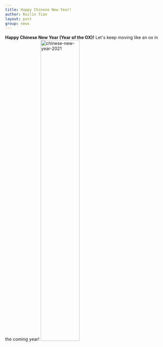 ```yaml
---
title: Happy Chinese New Year!
author: Ruilin Tian
layout: post
group: news
---
```


 **Happy Chinese New Year (Year of the OX)!**
 Let's keep moving like an ox in the coming year!
 <img src="/static/img/news/chinese-new-year-2021.jpeg" width="50%" alt="chinese-new-year-2021" class="img-fluid">
